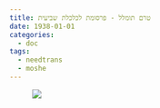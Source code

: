 ```yaml
---
title: טרם תומלל - פרסומת לכלכלת שביעית
date: 1938-01-01
categories:
  - doc
tags:
  - needtrans
  - moshe
---
```


<figure>
    <a  href="/haskindocs/assets/images/1938-01-01-book-ad.jpg">
    <img src="/haskindocs/assets/images/1938-01-01-book-ad.jpg"></a>
</figure>

